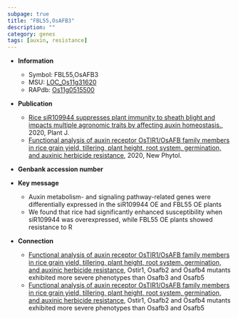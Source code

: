 ```yaml
---
subpage: true
title: "FBL55,OsAFB3"
description: ""
category: genes
tags: [auxin, resistance]
---
```


* **Information**  
    + Symbol: FBL55,OsAFB3  
    + MSU: [LOC_Os11g31620](http://rice.plantbiology.msu.edu/cgi-bin/ORF_infopage.cgi?orf=LOC_Os11g31620)  
    + RAPdb: [Os11g0515500](http://rapdb.dna.affrc.go.jp/viewer/gbrowse_details/irgsp1?name=Os11g0515500)  

* **Publication**  
    + [Rice siR109944 suppresses plant immunity to sheath blight and impacts multiple agronomic traits by affecting auxin homeostasis.](http://www.ncbi.nlm.nih.gov/pubmed?term=Rice+siR109944+suppresses+plant+immunity+to+sheath+blight+and+impacts+multiple+agronomic+traits+by+affecting+auxin+homeostasis.%5BTitle%5D), 2020, Plant J.
    + [Functional analysis of auxin receptor OsTIR1/OsAFB family members in rice grain yield, tillering, plant height, root system, germination, and auxinic herbicide resistance](http://www.ncbi.nlm.nih.gov/pubmed?term=Functional+analysis+of+auxin+receptor+OsTIR1/OsAFB+family+members+in+rice+grain+yield,+tillering,+plant+height,+root+system,+germination,+and+auxinic+herbicide+resistance%5BTitle%5D), 2020, New Phytol.

* **Genbank accession number**  

* **Key message**  
    + Auxin metabolism- and signaling pathway-related genes were differentially expressed in the siR109944 OE and FBL55 OE plants
    + We found that rice had significantly enhanced susceptibility when siR109944 was overexpressed, while FBL55 OE plants showed resistance to R

* **Connection**  
    + [Functional analysis of auxin receptor OsTIR1/OsAFB family members in rice grain yield, tillering, plant height, root system, germination, and auxinic herbicide resistance](http://www.ncbi.nlm.nih.gov/pubmed?term=Functional+analysis+of+auxin+receptor+OsTIR1/OsAFB+family+members+in+rice+grain+yield,+tillering,+plant+height,+root+system,+germination,+and+auxinic+herbicide+resistance%5BTitle%5D),  Ostir1, Osafb2 and Osafb4 mutants exhibited more severe phenotypes than Osafb3 and Osafb5
    + [Functional analysis of auxin receptor OsTIR1/OsAFB family members in rice grain yield, tillering, plant height, root system, germination, and auxinic herbicide resistance](http://www.ncbi.nlm.nih.gov/pubmed?term=Functional+analysis+of+auxin+receptor+OsTIR1/OsAFB+family+members+in+rice+grain+yield,+tillering,+plant+height,+root+system,+germination,+and+auxinic+herbicide+resistance%5BTitle%5D),  Ostir1, Osafb2 and Osafb4 mutants exhibited more severe phenotypes than Osafb3 and Osafb5



